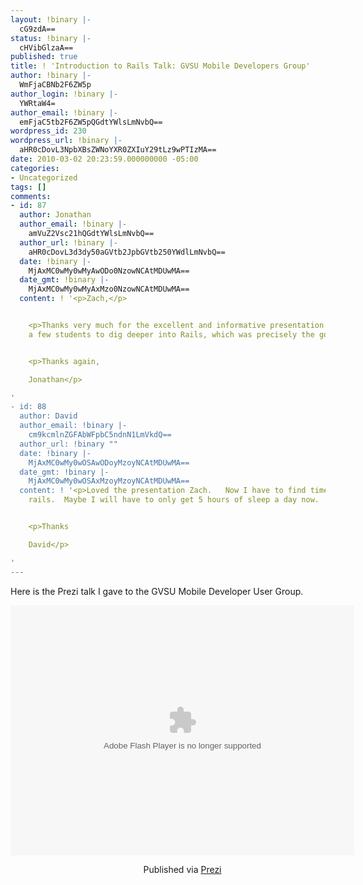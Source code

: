 ```yaml
---
layout: !binary |-
  cG9zdA==
status: !binary |-
  cHVibGlzaA==
published: true
title: ! 'Introduction to Rails Talk: GVSU Mobile Developers Group'
author: !binary |-
  WmFjaCBNb2F6ZW5p
author_login: !binary |-
  YWRtaW4=
author_email: !binary |-
  emFjaC5tb2F6ZW5pQGdtYWlsLmNvbQ==
wordpress_id: 230
wordpress_url: !binary |-
  aHR0cDovL3NpbXBsZWNoYXR0ZXIuY29tLz9wPTIzMA==
date: 2010-03-02 20:23:59.000000000 -05:00
categories:
- Uncategorized
tags: []
comments:
- id: 87
  author: Jonathan
  author_email: !binary |-
    amVuZ2Vsc21hQGdtYWlsLmNvbQ==
  author_url: !binary |-
    aHR0cDovL3d3dy50aGVtb2JpbGVtb250YWdlLmNvbQ==
  date: !binary |-
    MjAxMC0wMy0wMyAwODo0NzowNCAtMDUwMA==
  date_gmt: !binary |-
    MjAxMC0wMy0wMyAxMzo0NzowNCAtMDUwMA==
  content: ! '<p>Zach,</p>


    <p>Thanks very much for the excellent and informative presentation.  You''ve inspired
    a few students to dig deeper into Rails, which was precisely the goal!</p>


    <p>Thanks again,

    Jonathan</p>

'
- id: 88
  author: David
  author_email: !binary |-
    cm9kcmlnZGFAbWFpbC5ndnN1LmVkdQ==
  author_url: !binary ""
  date: !binary |-
    MjAxMC0wMy0wOSAwODoyMzoyNCAtMDUwMA==
  date_gmt: !binary |-
    MjAxMC0wMy0wOSAxMzoyMzoyNCAtMDUwMA==
  content: ! '<p>Loved the presentation Zach.   Now I have to find time to dig into
    rails.  Maybe I will have to only get 5 hours of sleep a day now.   </p>


    <p>Thanks

    David</p>

'
---
```

Here is the Prezi talk I gave to the GVSU Mobile Developer User Group.

<div class="prezi-player"><style type="text/css" media="screen">.prezi-player { width: 550px; } .prezi-player-links { text-align: center; }</style><object id="prezi_v0apok8pqf9x" name="prezi_v0apok8pqf9x" classid="clsid:D27CDB6E-AE6D-11cf-96B8-444553540000" width="550" height="400"><param name="movie" value="http://prezi.com/bin/preziloader.swf"/><param name="allowfullscreen" value="true"/><param name="allowscriptaccess" value="always"/><param name="bgcolor" value="#ffffff"/><param name="flashvars" value="prezi_id=v0apok8pqf9x&amp;lock_to_path=0&amp;color=ffffff&amp;autoplay=no"/><embed id="preziEmbed_v0apok8pqf9x" name="preziEmbed_v0apok8pqf9x" src="http://prezi.com/bin/preziloader.swf" type="application/x-shockwave-flash" allowfullscreen="true" allowscriptaccess="always" width="550" height="400" bgcolor="#ffffff" flashvars="prezi_id=v0apok8pqf9x&amp;lock_to_path=0&amp;color=ffffff&amp;autoplay=no"></embed></object><div class="prezi-player-links"><p>Published via <a href="http://prezi.com">Prezi</a></p></div></div>
